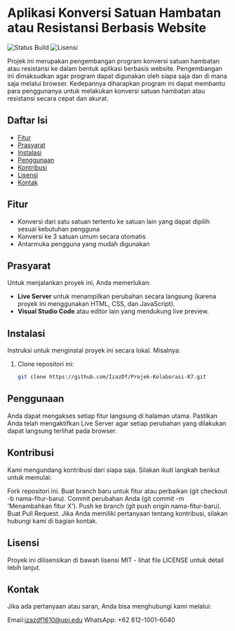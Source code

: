 # Aplikasi Konversi Satuan Hambatan atau Resistansi Berbasis Website

![Status Build](https://img.shields.io/badge/build-In_Progress-brightgreen) ![Lisensi](https://img.shields.io/badge/license-MIT-blue)

Projek ini merupakan pengembangan program konversi satuan hambatan atau resistansi ke dalam bentuk aplikasi berbasis website. Pengembangan ini dimaksudkan agar program dapat digunakan oleh siapa saja
dan di mana saja melalui browser. Kedepannya diharapkan program ini dapat membantu para penggunanya untuk melakukan konversi satuan hambatan atau resistansi secara cepat dan akurat.

## Daftar Isi

- [Fitur](#fitur)
- [Prasyarat](#prasyarat)
- [Instalasi](#instalasi)
- [Penggunaan](#penggunaan)
- [Kontribusi](#kontribusi)
- [Lisensi](#lisensi)
- [Kontak](#kontak)

## Fitur

- Konversi dari satu satuan tertentu ke satuan lain yang dapat dipilih sesuai kebutuhan pengguna
- Konversi ke 3 satuan umum secara otomatis
- Antarmuka pengguna yang mudah digunakan

## Prasyarat

Untuk menjalankan proyek ini, Anda memerlukan:
- **Live Server** untuk menampilkan perubahan secara langsung (karena proyek ini menggunakan HTML, CSS, dan JavaScript).
- **Visual Studio Code** atau editor lain yang mendukung live preview.

## Instalasi

Instruksi untuk menginstal proyek ini secara lokal. Misalnya:

1. Clone repositori ini:
   ```bash
   git clone https://github.com/IzazDf/Projek-Kolaborasi-K7.git

## Penggunaan
Anda dapat mengakses setiap fitur langsung di halaman utama. Pastikan Anda telah mengaktifkan Live Server agar setiap perubahan yang dilakukan dapat langsung terlihat pada browser.

## Kontribusi
Kami mengundang kontribusi dari siapa saja. Silakan ikuti langkah berikut untuk memulai:

Fork repositori ini.
Buat branch baru untuk fitur atau perbaikan (git checkout -b nama-fitur-baru).
Commit perubahan Anda (git commit -m 'Menambahkan fitur X').
Push ke branch (git push origin nama-fitur-baru).
Buat Pull Request.
Jika Anda memiliki pertanyaan tentang kontribusi, silakan hubungi kami di bagian kontak.

## Lisensi
Proyek ini dilisensikan di bawah lisensi MIT - lihat file LICENSE untuk detail lebih lanjut.

## Kontak
Jika ada pertanyaan atau saran, Anda bisa menghubungi kami melalui:

Email:izazdf1610@upi.edu
WhatsApp: +62 812-1001-6040
